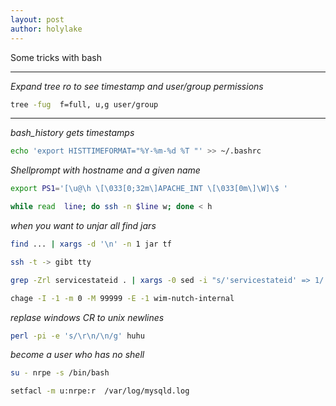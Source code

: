 ```yaml
---
layout: post
author: holylake
---
```

Some tricks with bash 

---

*Expand tree ro to see timestamp and user/group permissions*

```bash
tree -fug  f=full, u,g user/group
```

---

*bash_history gets timestamps*

```bash
echo 'export HISTTIMEFORMAT="%Y-%m-%d %T "' >> ~/.bashrc
```
*Shellprompt with hostname and a given name*

```bash
export PS1='[\u@\h \[\033[0;32m\]APACHE_INT \[\033[0m\]\W]\$ '
```

```bash
while read  line; do ssh -n $line w; done < h
```
*when you want to unjar all find jars*

```bash
find ... | xargs -d '\n' -n 1 jar tf
```

```bash
ssh -t -> gibt tty
```

```bash
grep -Zrl servicestateid . | xargs -0 sed -i "s/'servicestateid' => 1/'servicestateid' => 0/g"
```

```bash
chage -I -1 -m 0 -M 99999 -E -1 wim-nutch-internal
```
*replase windows CR to unix newlines*

```bash
perl -pi -e 's/\r\n/\n/g' huhu
```
*become a user who has no shell*
```bash
su - nrpe -s /bin/bash
```


```bash
setfacl -m u:nrpe:r  /var/log/mysqld.log
```
